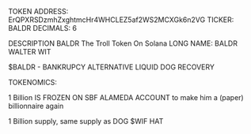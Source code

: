 TOKEN ADDRESS: ErQPXRSDzmhZxghtmcHr4WHCLEZ5af2WS2MCXGk6n2VG
TICKER: BALDR
DECIMALS: 6


DESCRIPTION
BALDR The Troll Token  On Solana
LONG NAME: BALDR WALTER WIT

$BALDR - BANKRUPCY ALTERNATIVE LIQUID DOG RECOVERY

TOKENOMICS:

1 Billion IS FROZEN ON SBF ALAMEDA ACCOUNT to make him a (paper) billionnaire again

1 Billion supply, same supply as DOG $WIF HAT 











